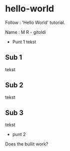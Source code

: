 # hello-world

Follow : 'Hello World' tutorial.

Name : M R - gitoldi

* Punt 1
tekst

## Sub 1
tekst

## Sub 2
tekst

## Sub 3
tekst

* punt 2

Does the bullit work?
